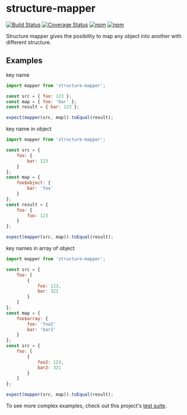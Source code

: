 # structure-mapper

[![Build Status](https://travis-ci.org/mprzodala/structure-mapper.svg?branch=master)](https://travis-ci.org/mprzodala/structure-mapper)
[![Coverage Status](https://coveralls.io/repos/github/mprzodala/structure-mapper/badge.svg?branch=master)](https://coveralls.io/github/mprzodala/structure-mapper?branch=master)
[![npm](https://img.shields.io/npm/l/structure-mapper.svg)](https://npmjs.org/package/structure-mapper)
[![npm](https://img.shields.io/npm/v/structure-mapper.svg)](https://npmjs.org/package/structure-mapper)

Structure mapper gives the posibility to map any object into another with different structure.

## Examples

key name
```js
import mapper from 'structure-mapper';

const src = { foo: 123 };
const map = { foo: 'bar' };
const result = { bar: 123 };

expect(mapper(src, map)).toEqual(result);
```

key name in object
```js
import mapper from 'structure-mapper';

const src = {
    foo: {
        bar: 123
    }
};
const map = {
    foo$object: {
        bar: 'foo'
    }
};
const result = {
    foo: {
        foo: 123
    }
};

expect(mapper(src, map)).toEqual(result);
```

key names in array of object
```js
import mapper from 'structure-mapper';

const src = {
    foo: [
        {
            foo: 123,
            bar: 321
        }
    ]
};
const map = {
    foo$array: {
        foo: 'foo2'
        bar: 'bar2'
    }
};
const src = {
    foo: [
        {
            foo2: 123,
            bar2: 321
        }
    ]
};

expect(mapper(src, map)).toEqual(result);
```

To see more complex examples, check out this project's [test suite](./src/index.test.js).
